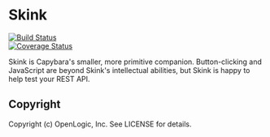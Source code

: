 Skink
=====
[![Build Status](https://travis-ci.org/toddthomas/skink.png)](http://travis-ci.org/toddthomas/skink)  
[![Coverage Status](https://coveralls.io/repos/toddthomas/skink/badge.png?branch=master)](https://coveralls.io/r/toddthomas/skink?branch=master)

Skink is Capybara's smaller, more primitive companion. Button-clicking
and JavaScript are beyond Skink's intellectual abilities, but Skink is
happy to help test your REST API.

Copyright
-----

Copyright (c) OpenLogic, Inc. See LICENSE for details.
